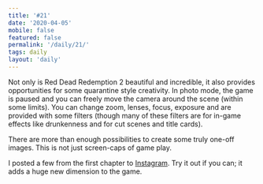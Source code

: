 ```yaml
---
title: '#21'
date: '2020-04-05'
mobile: false
featured: false
permalink: '/daily/21/'
tags: daily
layout: 'daily'
---
```


Not only is Red Dead Redemption 2 beautiful and incredible, it also provides opportunities for some quarantine style creativity. In photo mode, the game is paused and you can freely move the camera around the scene (within some limits). You can change zoom, lenses, focus, exposure and are provided with some filters (though many of these filters are for in-game effects like drunkenness and for cut scenes and title cards).

There are more than enough possibilities to create some truly one-off images. This is not just screen-caps of game play.

I posted a few from the first chapter to [Instagram](https://www.instagram.com/p/B-mb2vcFCnq/). Try it out if you can; it adds a huge new dimension to the game.
